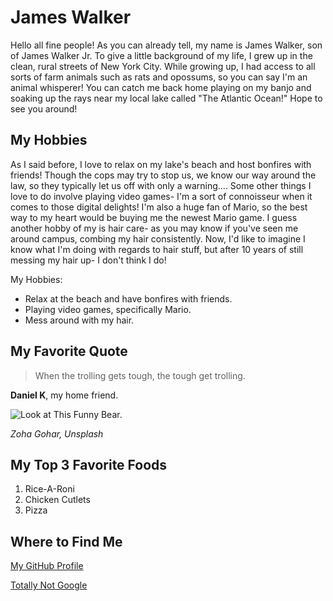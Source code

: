 # James Walker
Hello all fine people!  As you can already tell, my name is James Walker, son of James Walker Jr.  To give a little background of my life, I grew up in the clean, rural streets of New York City.  While growing up, I had access to all sorts of farm animals such as rats and opossums, so you can say I'm an animal whisperer!  You can catch me back home playing on my banjo and soaking up the rays near my local lake called "The Atlantic Ocean!"  Hope to see you around!

## My Hobbies
As I said before, I love to relax on my lake's beach and host bonfires with friends!  Though the cops may try to stop us, we know our way around the law, so they typically let us off with only a warning....  Some other things I love to do involve playing video games- I'm a sort of connoisseur when it comes to those digital delights!  I'm also a huge fan of Mario, so the best way to my heart would be buying me the newest Mario game.  I guess another hobby of my is hair care- as you may know if you've seen me around campus, combing my hair consistently.  Now, I'd like to imagine I know what I'm doing with regards to hair stuff, but after 10 years of still messing my hair up- I don't think I do!

My Hobbies:
+ Relax at the beach and have bonfires with friends.
+ Playing video games, specifically Mario.
+ Mess around with my hair.

## My Favorite Quote
> When the trolling gets tough, the tough get trolling.

**Daniel K**, my home friend.

![Look at This Funny Bear.](https://images.unsplash.com/photo-1756745679447-73e51d7afe4d?q=80&w=774&auto=format&fit=crop&ixlib=rb-4.1.0&ixid=M3wxMjA3fDB8MHxwaG90by1wYWdlfHx8fGVufDB8fHx8fA%3D%3D "Funny Bear")

*Zoha Gohar, Unsplash*

## My Top 3 Favorite Foods
1. Rice-A-Roni
2. Chicken Cutlets
3. Pizza

## Where to Find Me
[My GitHub Profile](https://github.com/JWalker518/cs3017-f25)

[Totally Not Google](https://google.com)

